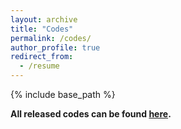 ```yaml
---
layout: archive
title: "Codes"
permalink: /codes/
author_profile: true
redirect_from:
  - /resume
---
```


{% include base_path %}



**All released codes can be found [here](https://github.com/weicheng-huang-mechanics?tab=repositories).**
